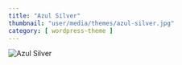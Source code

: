 ```yaml
---
title: "Azul Silver"
thumbnail: "user/media/themes/azul-silver.jpg"
category: [ wordpress-theme ]
---
```

![Azul Silver](https://getbenonit.com/user/media/themes/azul-silver.jpg)
